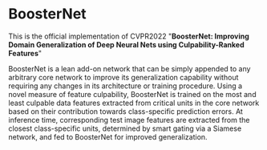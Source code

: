 # BoosterNet
This is the official implementation of CVPR2022 "**BoosterNet: Improving Domain Generalization of Deep Neural Nets using Culpability-Ranked Features**"

BoosterNet is a lean add-on network that can be simply appended to any arbitrary core network to improve its generalization capability without requiring any changes in its architecture or training procedure. Using a novel measure of feature culpability, BoosterNet is trained on the most and least culpable data features extracted from critical units in the core network based on their contribution towards class-specific prediction errors. At inference time, corresponding test image features are extracted from the closest class-specific units, determined by smart gating via a Siamese network, and fed to BoosterNet for improved generalization. 
